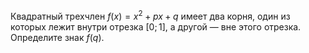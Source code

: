 Квадратный трехчлен  $f(x)={{x}^{2}}+px+q$ имеет два корня, один из которых лежит внутри отрезка $\left[ 0;1 \right]$, а другой — вне этого отрезка. Определите знак $f\left( q \right)$.
